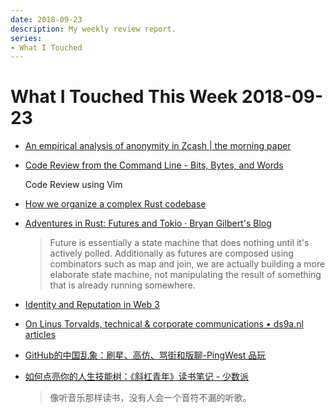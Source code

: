 ```yaml
---
date: 2018-09-23
description: My weekly review report.
series:
- What I Touched
---
```


# What I Touched This Week 2018-09-23


* [An empirical analysis of anonymity in Zcash | the morning paper](https://blog.acolyer.org/2018/09/14/an-empirical-analysis-of-anonymity-in-zcash/)

* [Code Review from the Command Line - Bits, Bytes, and Words](https://blog.jez.io/cli-code-review/)

    Code Review using Vim

* [How we organize a complex Rust codebase](https://blog.getseq.net/rust-at-datalust-how-we-organize-a-complex-rust-codebase/)

* [Adventures in Rust: Futures and Tokio · Bryan Gilbert's Blog](http://bryangilbert.com/post/code/rust/adventures-futures-tokio-rust/)

    > Future is essentially a state machine that does nothing until it's actively polled. Additionally as futures are composed using combinators such as map and join, we are actually building a more elaborate state machine, not manipulating the result of something that is already running somewhere.

<!--more-->

* [Identity and Reputation in Web 3](https://sinahab.com/2018/09/identity-and-reputation-in-web-3/)
* [On Linus Torvalds, technical & corporate communications • ds9a.nl articles](https://ds9a.nl/articles/posts/linus-communications/)
* [GitHub的中国乱象：刷星、高仿、骂街和版聊-PingWest 品玩](https://www.pingwest.com/a/177413)
* [如何点亮你的人生技能树：《斜杠青年》读书笔记 - 少数派](https://sspai.com/post/47122)

    > 像听音乐那样读书，没有人会一个音符不漏的听歌。
